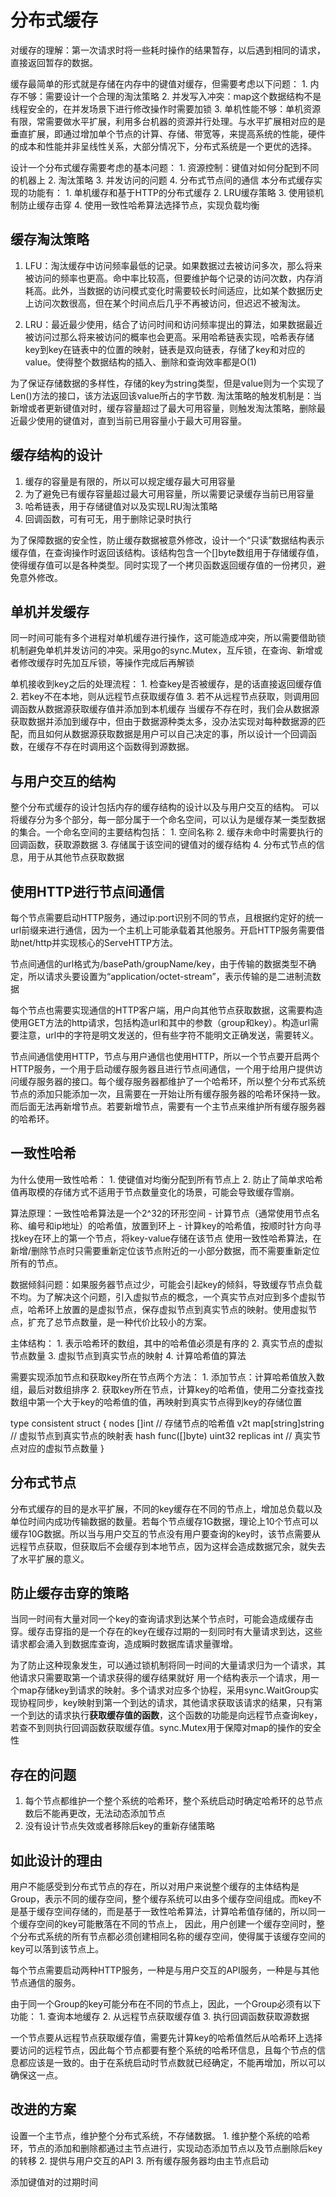 # 分布式缓存

对缓存的理解：第一次请求时将一些耗时操作的结果暂存，以后遇到相同的请求，直接返回暂存的数据。

缓存最简单的形式就是存储在内存中的键值对缓存，但需要考虑以下问题：
    1. 内存不够：需要设计一个合理的淘汰策略
    2. 并发写入冲突：map这个数据结构不是线程安全的，在并发场景下进行修改操作时需要加锁
    3. 单机性能不够：单机资源有限，常需要做水平扩展，利用多台机器的资源并行处理。与水平扩展相对应的是垂直扩展，即通过增加单个节点的计算、存储、带宽等，来提高系统的性能，硬件的成本和性能并非呈线性关系，大部分情况下，分布式系统是一个更优的选择。

设计一个分布式缓存需要考虑的基本问题：
    1. 资源控制：键值对如何分配到不同的机器上
    2. 淘汰策略
    3. 并发访问的问题
    4. 分布式节点间的通信
本分布式缓存实现的功能有：
    1. 单机缓存和基于HTTP的分布式缓存
    2. LRU缓存策略
    3. 使用锁机制防止缓存击穿
    4. 使用一致性哈希算法选择节点，实现负载均衡

## 缓存淘汰策略

1. LFU：淘汰缓存中访问频率最低的记录。如果数据过去被访问多次，那么将来被访问的频率也更高。命中率比较高，但要维护每个记录的访问次数，内存消耗高。此外，当数据的访问模式变化时需要较长时间适应，比如某个数据历史上访问次数很高，但在某个时间点后几乎不再被访问，但迟迟不被淘汰。

2. LRU：最近最少使用，结合了访问时间和访问频率提出的算法，如果数据最近被访问过那么将来被访问的概率也会更高。采用哈希链表实现，哈希表存储key到key在链表中的位置的映射，链表是双向链表，存储了key和对应的value。使得整个数据结构的插入、删除和查询效率都是O(1)

为了保证存储数据的多样性，存储的key为string类型，但是value则为一个实现了Len()方法的接口，该方法返回该value所占的字节数.
淘汰策略的触发机制是：当新增或者更新键值对时，缓存容量超过了最大可用容量，则触发淘汰策略，删除最近最少使用的键值对，直到当前已用容量小于最大可用容量。

## 缓存结构的设计

1. 缓存的容量是有限的，所以可以规定缓存最大可用容量
2. 为了避免已有缓存容量超过最大可用容量，所以需要记录缓存当前已用容量
3. 哈希链表，用于存储键值对以及实现LRU淘汰策略
4. 回调函数，可有可无，用于删除记录时执行

为了保障数据的安全性，防止缓存数据被意外修改，设计一个“只读”数据结构表示缓存值，在查询操作时返回该结构。该结构包含一个[]byte数组用于存储缓存值，使得缓存值可以是各种类型。同时实现了一个拷贝函数返回缓存值的一份拷贝，避免意外修改。

## 单机并发缓存

同一时间可能有多个进程对单机缓存进行操作，这可能造成冲突，所以需要借助锁机制避免单机并发访问的冲突。采用go的sync.Mutex，互斥锁，在查询、新增或者修改缓存时先加互斥锁，等操作完成后再解锁

单机接收到key之后的处理流程：
    1. 检查key是否被缓存，是的话直接返回缓存值
    2. 若key不在本地，则从远程节点获取缓存值
    3. 若不从远程节点获取，则调用回调函数从数据源获取缓存值并添加到本机缓存
当缓存不存在时，我们会从数据源获取数据并添加到缓存中，但由于数据源种类太多，没办法实现对每种数据源的匹配，而且如何从数据源获取数据是用户可以自己决定的事，所以设计一个回调函数，在缓存不存在时调用这个函数得到源数据。

## 与用户交互的结构

整个分布式缓存的设计包括内存的缓存结构的设计以及与用户交互的结构。
可以将缓存分为多个部分，每一部分属于一个命名空间，可以认为是缓存某一类型数据的集合。一个命名空间的主要结构包括：
    1. 空间名称
    2. 缓存未命中时需要执行的回调函数，获取源数据
    3. 存储属于该空间的键值对的缓存结构
    4. 分布式节点的信息，用于从其他节点获取数据

## 使用HTTP进行节点间通信

每个节点需要启动HTTP服务，通过ip:port识别不同的节点，且根据约定好的统一url前缀来进行通信，因为一个主机上可能承载着其他服务。开启HTTP服务需要借助net/http并实现核心的ServeHTTP方法。

节点间通信的url格式为/basePath/groupName/key，由于传输的数据类型不确定，所以请求头要设置为“application/octet-stream”，表示传输的是二进制流数据

每个节点也需要实现通信的HTTP客户端，用户向其他节点获取数据，这需要构造使用GET方法的http请求，包括构造url和其中的参数（group和key）。构造url需要注意，url中的字符是明文发送的，但有些字符不能明文正确发送，需要转义。

节点间通信使用HTTP，节点与用户通信也使用HTTP，所以一个节点要开启两个HTTP服务，一个用于启动缓存服务器且进行节点间通信，一个用于给用户提供访问缓存服务器的接口。每个缓存服务器都维护了一个哈希环，所以整个分布式系统节点的添加只能添加一次，且需要在一开始让所有缓存服务器的哈希环保持一致。而后面无法再新增节点。若要新增节点，需要有一个主节点来维护所有缓存服务器的哈希环。

## 一致性哈希

为什么使用一致性哈希：
    1. 使键值对均衡分配到所有节点上
    2. 防止了简单求哈希值再取模的存储方式不适用于节点数量变化的场景，可能会导致缓存雪崩。

算法原理：一致性哈希算法是一个2^32的环形空间
    - 计算节点（通常使用节点名称、编号和ip地址）的哈希值，放置到环上
    - 计算key的哈希值，按顺时针方向寻找key在环上的第一个节点，将key-value存储在该节点
使用一致性哈希算法，在新增/删除节点时只需要重新定位该节点附近的一小部分数据，而不需要重新定位所有的节点。

数据倾斜问题：如果服务器节点过少，可能会引起key的倾斜，导致缓存节点负载不均。为了解决这个问题，引入虚拟节点的概念，一个真实节点对应到多个虚拟节点，哈希环上放置的是虚拟节点，保存虚拟节点到真实节点的映射。使用虚拟节点，扩充了总节点数量，是一种代价比较小的方案。

主体结构：
    1. 表示哈希环的数组，其中的哈希值必须是有序的
    2. 真实节点的虚拟节点数量
    3. 虚拟节点到真实节点的映射
    4. 计算哈希值的算法

需要实现添加节点和获取key所在节点两个方法：
    1. 添加节点：计算哈希值放入数组，最后对数组排序
    2. 获取key所在节点，计算key的哈希值，使用二分查找查找数组中第一个大于key的哈希值的值，再映射到真实节点得到key的存储位置

type consistent struct {
    nodes []int     // 存储节点的哈希值
    v2t map[string]string   // 虚拟节点到真实节点的映射表
    hash  func([]byte) uint32
    replicas int    // 真实节点对应的虚拟节点数量
}

## 分布式节点

分布式缓存的目的是水平扩展，不同的key缓存在不同的节点上，增加总负载以及单位时间内成功传输数据的数量。若每个节点缓存1G数据，理论上10个节点可以缓存10G数据。所以当与用户交互的节点没有用户要查询的key时，该节点需要从远程节点获取，但获取后不会缓存到本地节点，因为这样会造成数据冗余，就失去了水平扩展的意义。

## 防止缓存击穿的策略

当同一时间有大量对同一个key的查询请求到达某个节点时，可能会造成缓存击穿。缓存击穿指的是一个存在的key在缓存过期的一刻同时有大量请求到达，这些请求都会涌入到数据库查询，造成瞬时数据库请求量骤增。

为了防止这种现象发生，可以通过锁机制将同一时间的大量请求归为一个请求，其他请求只需要取第一个请求获得的缓存结果就好
用一个结构表示一个请求，用一个map存储key到请求的映射。多个请求对应多个协程，采用sync.WaitGroup实现协程同步，key映射到第一个到达的请求，其他请求获取该请求的结果，只有第一个到达的请求执行**获取缓存值的函数**，这个函数的功能是向远程节点查询key，若查不到则执行回调函数获取缓存值。sync.Mutex用于保障对map的操作的安全性

## 存在的问题

1. 每个节点都维护一个整个系统的哈希环，整个系统启动时确定哈希环的总节点数后不能再更改，无法动态添加节点
2. 没有设计节点失效或者移除后key的重新存储策略

## 如此设计的理由

用户不能感受到分布式节点的存在，所以对用户来说整个缓存的主体结构是Group，表示不同的缓存空间，整个缓存系统可以由多个缓存空间组成。而key不是基于缓存空间存储的，而是基于一致性哈希算法，计算哈希值存储的，所以同一个缓存空间的key可能散落在不同的节点上，
因此，用户创建一个缓存空间时，整个分布式系统的所有节点都必须创建相同名称的缓存空间，使得属于该缓存空间的key可以落到该节点上。

每个节点需要启动两种HTTP服务，一种是与用户交互的API服务，一种是与其他节点通信的服务。

由于同一个Group的key可能分布在不同的节点上，因此，一个Group必须有以下功能：
    1. 查询本地缓存
    2. 从远程节点获取缓存值
    3. 执行回调函数获取源数据

一个节点要从远程节点获取缓存值，需要先计算key的哈希值然后从哈希环上选择要访问的远程节点，因此每个节点都要有整个系统的哈希环信息，且每个节点的信息都应该是一致的。由于在系统启动时节点数就已经确定，不能再增加，所以可以确保这一点。

## 改进的方案

设置一个主节点，维护整个分布式系统，不存储数据。
    1. 维护整个系统的哈希环，节点的添加和删除都通过主节点进行，实现动态添加节点以及节点删除后key的转移
    2. 提供与用户交互的API
    3. 所有缓存服务器均由主节点启动

添加键值对的过期时间
